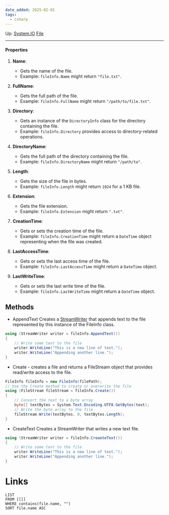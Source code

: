 ```yaml
---
date_added: 2025-02-01
tags:
  - csharp
---
```

Up: [System.IO](System.IO.md) [File](CSharp/File.md)
___
 #### Properties

1. **Name**:
    
    - Gets the name of the file.
    - Example: `fileInfo.Name` might return `"file.txt"`.
2. **FullName**:
    
    - Gets the full path of the file.
    - Example: `fileInfo.FullName` might return `"/path/to/file.txt"`.
3. **Directory**:
    
    - Gets an instance of the `DirectoryInfo` class for the directory containing the file.
    - Example: `fileInfo.Directory` provides access to directory-related operations.
4. **DirectoryName**:
    
    - Gets the full path of the directory containing the file.
    - Example: `fileInfo.DirectoryName` might return `"/path/to"`.
5. **Length**:
    
    - Gets the size of the file in bytes.
    - Example: `fileInfo.Length` might return `1024` for a 1 KB file.
6. **Extension**:
    
    - Gets the file extension.
    - Example: `fileInfo.Extension` might return `".txt"`.
7. **CreationTime**:
    
    - Gets or sets the creation time of the file.
    - Example: `fileInfo.CreationTime` might return a `DateTime` object representing when the file was created.
8. **LastAccessTime**:
    
    - Gets or sets the last access time of the file.
    - Example: `fileInfo.LastAccessTime` might return a `DateTime` object.
9. **LastWriteTime**:
    
    - Gets or sets the last write time of the file.
    - Example: `fileInfo.LastWriteTime` might return a `DateTime` object.
## Methods
 - AppendText Creates a [StreamWriter](StreamReader-Writer.md) that appends text to the file represented by this instance of the FileInfo class.
```cs
using (StreamWriter writer = fileInfo.AppendText()) 
{ 
	// Write some text to the file 
	writer.WriteLine("This is a new line of text."); 
	writer.WriteLine("Appending another line.");
}
```

- Create - creates a file and returns a FileStream object that provides read/write access to the file.
```cs
FileInfo fileInfo = new FileInfo(filePath);
// Use the Create method to create or overwrite the file 
using (FileStream fileStream = fileInfo.Create()) 
{
	// Convert the text to a byte array
	byte[] textBytes = System.Text.Encoding.UTF8.GetBytes(text);
	// Write the byte array to the file 
	fileStream.Write(textBytes, 0, textBytes.Length);
}
```

- CreateText Creates a StreamWriter that writes a new text file.
```cs
using (StreamWriter writer = fileInfo.CreaeteText()) 
{ 
	// Write some text to the file 
	writer.WriteLine("This is a new line of text."); 
	writer.WriteLine("Appending another line.");
}
```

# Links
```dataview
LIST
FROM [[]]
WHERE contains(file.name, "")
SORT file.name ASC
```

